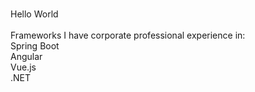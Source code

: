 ###

<p align="left">Hello World<br><br>Frameworks I have corporate professional experience in:<br>Spring Boot<br>Angular<br>Vue.js<br>.NET</p>

###
